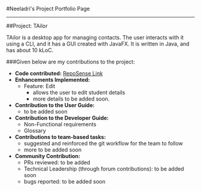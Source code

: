 #Neeladri's Project Portfolio Page

---
##Project: TAilor

TAilor is a desktop app for managing contacts. The user interacts with it using a CLI, and it has a GUI
created with JavaFX. It is written in Java, and has about 10 kLoC.

###Given below are my contributions to the project:

- **Code contributed:** [RepoSense Link](https://nus-cs2103-ay2122s2.github.io/tp-dashboard/?search=zawedcvg&breakdown=true)
- **Enhancements Implemented:**
    - Feature: Edit
      - allows the user to edit student details
      - more details to be added soon.
- **Contribution to the User Guide:**
    - to be added soon
- **Contribution to the Developer Guide:**
    - Non-Functional requirements
    - Glossary
- **Contributions to team-based tasks:**
    - suggested and reinforced the git workflow for the team to follow
    - more to be added soon
- **Community Contribution:**
    - PRs reviewed: to be added
    - Technical Leadership (through forum contributions): to be added soon
    - bugs reported: to be added soon
